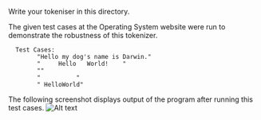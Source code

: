 


Write your tokeniser in this directory.


The given test cases at the Operating System website were run to demonstrate the robustness of this tokenizer.

      Test Cases:
            "Hello my dog's name is Darwin."
            "     Hello   World!    "
            ""
            "          "
            " HelloWorld"
            
The following screenshot displays output of the program after running this test cases.
![Alt text](https://github.com/2017-fall-os/tokenizer-lab-f17-jjpadillamendez/tree/master/tokenizer/testcases.jpg?raw=true)

